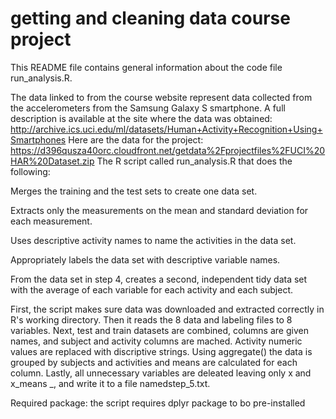 # getting and cleaning data course project

This README file contains general information about the code file run_analysis.R.

The data linked to from the course website represent data collected from the accelerometers from the Samsung Galaxy S smartphone. A full description is available at the site where the data was obtained:
http://archive.ics.uci.edu/ml/datasets/Human+Activity+Recognition+Using+Smartphones
Here are the data for the project:
https://d396qusza40orc.cloudfront.net/getdata%2Fprojectfiles%2FUCI%20HAR%20Dataset.zip
The R script called run_analysis.R that does the following:

Merges the training and the test sets to create one data set.

Extracts only the measurements on the mean and standard deviation for each measurement.

Uses descriptive activity names to name the activities in the data set.

Appropriately labels the data set with descriptive variable names.

From the data set in step 4, creates a second, independent tidy data set with the average of each variable for each activity and each subject.

First, the script makes sure data was downloaded and extracted correctly in R's working directory.
Then it reads the 8 data and labeling files to 8 variables.
Next, test and train datasets are combined, columns are given names, and subject and activity columns are mached.
Activity numeric values are replaced with discriptive strings.
Using aggregate() the data is grouped by subjects and activities and means are calculated for each column.
Lastly, all unnecessary variables are deleated leaving only x and x_means _, and write it to a file namedstep_5.txt.

Required package: the script requires dplyr package to bo pre-installed
